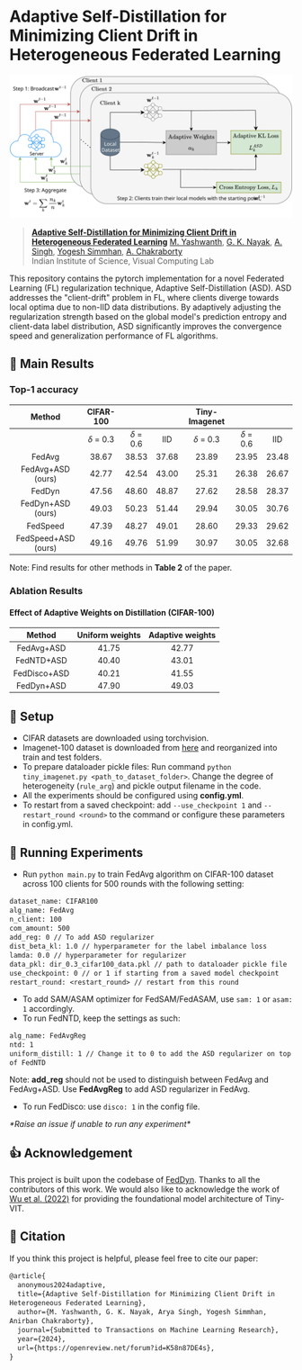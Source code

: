 # Adaptive Self-Distillation for Minimizing Client Drift in Heterogeneous Federated Learning

<p align="center">
  <img alt="Main figure for our methodology" src="main_diagram_updated_figure.svg" />
</p>

> [**Adaptive Self-Distillation for Minimizing Client Drift in Heterogeneous Federated Learning**]()
> [M. Yashwanth](https://www.linkedin.com/in/yashwanth-mandula-aba700a5), [G. K. Nayak](https://sites.google.com/view/gauravnayak), [A. Singh](https://www.linkedin.com/in/aryasingh007), [Yogesh Simmhan](), [A. Chakraborty](https://anirbanchakraborty.github.io)<br>Indian Institute of Science, Visual Computing Lab

This repository contains the pytorch implementation for a novel Federated Learning (FL) regularization technique, Adaptive Self-Distillation (ASD). ASD addresses the "client-drift" problem in FL, where clients diverge towards local optima due to non-IID data distributions. By adaptively adjusting the regularization strength based on the global model's prediction entropy and client-data label distribution, ASD significantly improves the convergence speed and generalization performance of FL algorithms.

## :rocket: Main Results

### Top-1 accuracy

|Method|CIFAR-100|||Tiny-Imagenet|||
|:----:|:---:|:---:|:---:|:---:| :---: |:---:|
||$\delta$ = 0.3|$\delta$ = 0.6|IID|$\delta$ = 0.3|$\delta$ = 0.6|IID|
|FedAvg|38.67|38.53|37.68|23.89|23.95|23.48|
|FedAvg+ASD (ours)|42.77|42.54|43.00|25.31|26.38|26.67|
|FedDyn|47.56|48.60|48.87|27.62|28.58|28.37|
|FedDyn+ASD (ours)|49.03|50.23|51.44|29.94|30.05|30.76|
|FedSpeed|47.39|48.27|49.01|28.60|29.33|29.62|
|FedSpeed+ASD (ours)|49.16|49.76|51.99|30.97|30.05|32.68|

Note: Find results for other methods in **Table 2** of the paper.

### Ablation Results

#### Effect of Adaptive Weights on Distillation (CIFAR-100)

|Method|Uniform weights|Adaptive weights|
|:---:|:---:|:---:|
|FedAvg+ASD|41.75|42.77|
|FedNTD+ASD|40.40|43.01|
|FedDisco+ASD|40.21|41.55|
|FedDyn+ASD|47.90|49.03|

## :hammer: Setup

- CIFAR datasets are downloaded using torchvision.
- Imagenet-100 dataset is downloaded from [here](https://www.kaggle.com/datasets/ambityga/imagenet100) and reorganized into train and test folders.
- To prepare dataloader pickle files:
Run command ```python tiny_imagenet.py <path_to_dataset_folder>```. Change the degree of heterogeneity (```rule_arg```) and pickle output filename in the code.
- All the experiments should be configured using **config.yml**.
- To restart from a saved checkpoint: add ```--use_checkpoint 1``` and ```--restart_round <round>``` to the command or configure these parameters in config.yml.

## :test_tube: Running Experiments

- Run ```python main.py``` to train FedAvg algorithm on CIFAR-100 dataset across 100 clients for 500 rounds with the following setting:
```
dataset_name: CIFAR100
alg_name: FedAvg
n_client: 100
com_amount: 500
add_reg: 0 // To add ASD regularizer
dist_beta_kl: 1.0 // hyperparameter for the label imbalance loss
lamda: 0.0 // hyperparameter for regularizer
data_pkl: dir_0.3_cifar100_data.pkl // path to dataloader pickle file
use_checkpoint: 0 // or 1 if starting from a saved model checkpoint
restart_round: <restart_round> // restart from this round
```

- To add SAM/ASAM optimizer for FedSAM/FedASAM, use ```sam: 1``` or ```asam: 1``` accordingly.
- To run FedNTD, keep the settings as such:
```
alg_name: FedAvgReg
ntd: 1
uniform_distill: 1 // Change it to 0 to add the ASD regularizer on top of FedNTD
```
Note: **add_reg** should not be used to distinguish between FedAvg and FedAvg+ASD. Use **FedAvgReg** to add ASD regularizer in FedAvg.
- To run FedDisco: use ```disco: 1``` in the config file.

*\*Raise an issue if unable to run any experiment\**

## :+1: Acknowledgement

This project is built upon the codebase of [FedDyn](https://github.com/alpemreacar/FedDyn). Thanks to all the contributors of this work. We would also like to acknowledge the work of [Wu et al. (2022)](https://www.ecva.net/papers/eccv_2022/papers_ECCV/papers/136810068.pdf) for providing the foundational model architecture of Tiny-VIT.

## :pencil: Citation

If you think this project is helpful, please feel free to cite our paper:

```
@article{
  anonymous2024adaptive,
  title={Adaptive Self-Distillation for Minimizing Client Drift in Heterogeneous Federated Learning},
  author={M. Yashwanth, G. K. Nayak, Arya Singh, Yogesh Simmhan, Anirban Chakraborty},
  journal={Submitted to Transactions on Machine Learning Research},
  year={2024},
  url={https://openreview.net/forum?id=K58n87DE4s},
}
```